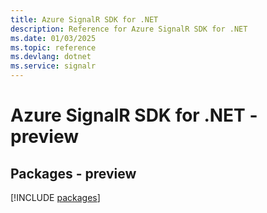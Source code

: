 ```yaml
---
title: Azure SignalR SDK for .NET
description: Reference for Azure SignalR SDK for .NET
ms.date: 01/03/2025
ms.topic: reference
ms.devlang: dotnet
ms.service: signalr
---
```

# Azure SignalR SDK for .NET - preview
## Packages - preview
[!INCLUDE [packages](signalr-index.md)]
